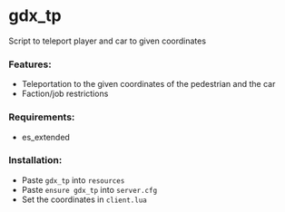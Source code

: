 # gdx_tp
Script to teleport player and car to given coordinates

### Features:
- Teleportation to the given coordinates of the pedestrian and the car
- Faction/job restrictions

### Requirements:
- es_extended

### Installation:
- Paste `gdx_tp` into `resources`
- Paste `ensure gdx_tp` into `server.cfg`
- Set the coordinates in `client.lua`
